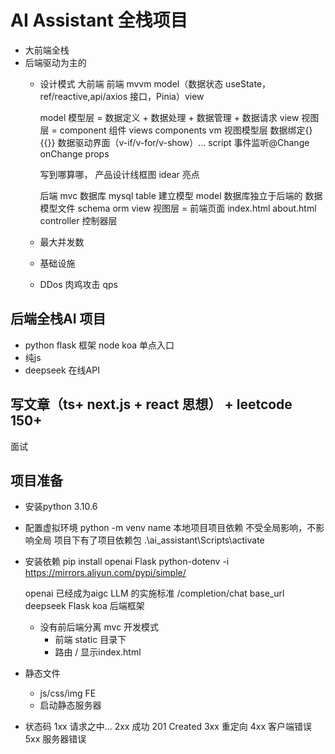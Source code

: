 # AI Assistant 全栈项目
- 大前端全栈
- 后端驱动为主的
  - 设计模式
    大前端 前端 mvvm model（数据状态 useState，ref/reactive,api/axios 接口，Pinia）view

    model 模型层 = 数据定义 + 数据处理 + 数据管理 + 数据请求
    view 视图层 = component 组件 views components
    vm 视图模型层 数据绑定{} {{}}  数据驱动界面（v-if/v-for/v-show）... script 事件监听@Change onChange props



    写到哪算哪， 产品设计线框图 idear 亮点

    后端 mvc  数据库 mysql table 建立模型
    model 数据库独立于后端的 数据模型文件 schema orm
    view 视图层 = 前端页面 index.html about.html 
    controller 控制器层


  - 最大并发数
  - 基础设施
  - DDos 肉鸡攻击 qps
## 后端全栈AI 项目
- python flask 框架 node koa
  单点入口
- 纯js 
- deepseek 在线API  


## 写文章（ts+ next.js + react 思想） + leetcode 150+ 
  面试

## 项目准备
- 安装python
  3.10.6

- 配置虚拟环境
  python -m venv name
  本地项目项目依赖 不受全局影响，不影响全局
  项目下有了项目依赖包
  .\ai_assistant\Scripts\activate
- 安装依赖
  pip install openai Flask python-dotenv -i https://mirrors.aliyun.com/pypi/simple/

  openai 已经成为aigc LLM 的实施标准
  /completion/chat
  base_url deepseek
  Flask koa 后端框架

  - 没有前后端分离 mvc 开发模式
    - 前端 static 目录下
    - 路由 / 显示index.html

- 静态文件
  - js/css/img FE
  - 启动静态服务器

- 状态码
  1xx 请求之中...
  2xx 成功 201 Created
  3xx 重定向
  4xx 客户端错误
  5xx 服务器错误